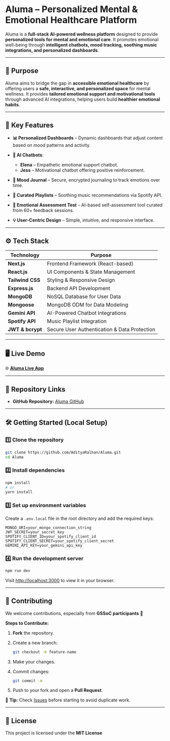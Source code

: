 

# **Aluma – Personalized Mental & Emotional Healthcare Platform**

Aluma is a **full-stack AI-powered wellness platform** designed to provide **personalized tools for mental and emotional care**.
It promotes emotional well-being through **intelligent chatbots, mood tracking, soothing music integrations, and personalized dashboards**.

---

## 🌟 **Purpose**

Aluma aims to bridge the gap in **accessible emotional healthcare** by offering users a **safe, interactive, and personalized space** for mental wellness.
It provides **tailored emotional support and motivational tools** through advanced AI integrations, helping users build **healthier emotional habits**.

---

## 🚀 **Key Features**

* **📊 Personalized Dashboards** – Dynamic dashboards that adjust content based on mood patterns and activity.
* **🤖 AI Chatbots**:

  * **Elena** – Empathetic emotional support chatbot.
  * **Jess** – Motivational chatbot offering positive reinforcement.
* **📝 Mood Journal** – Secure, encrypted journaling to track emotions over time.
* **🎵 Curated Playlists** – Soothing music recommendations via Spotify API.
* **🧠 Emotional Assessment Test** – AI-based self-assessment tool curated from 60+ feedback sessions.
* **💡 User-Centric Design** – Simple, intuitive, and responsive interface.

---

## ⚙️ **Tech Stack**

| Technology       | Purpose                                      |
| ---------------- | -------------------------------------------- |
| **Next.js**      | Frontend Framework (React-based)             |
| **React.js**     | UI Components & State Management             |
| **Tailwind CSS** | Styling & Responsive Design                  |
| **Express.js**   | Backend API Development                      |
| **MongoDB**      | NoSQL Database for User Data                 |
| **Mongoose**     | MongoDB ODM for Data Modeling                |
| **Gemini API**   | AI-Powered Chatbot Integrations              |
| **Spotify API**  | Music Playlist Integration                   |
| **JWT & bcrypt** | Secure User Authentication & Data Protection |

---

## 🖥️ **Live Demo**

🌐 **[Aluma Live App](https://aluma-amber.vercel.app)**

---

## 📂 **Repository Links**

* **GitHub Repository:** [Aluma GitHub](https://github.com/AdityaRalhan/Aluma)

---

## 🛠 **Getting Started (Local Setup)**

### 1️⃣ Clone the repository

```bash
git clone https://github.com/AdityaRalhan/Aluma.git
cd Aluma
```

### 2️⃣ Install dependencies

```bash
npm install
# or
yarn install
```

### 3️⃣ Set up environment variables

Create a `.env.local` file in the root directory and add the required keys:

```
MONGO_URI=your_mongo_connection_string
JWT_SECRET=your_secret_key
SPOTIFY_CLIENT_ID=your_spotify_client_id
SPOTIFY_CLIENT_SECRET=your_spotify_client_secret
GEMINI_API_KEY=your_gemini_api_key
```

### 4️⃣ Run the development server

```bash
npm run dev
```

Visit [http://localhost:3000](http://localhost:3000) to view it in your browser.

---

## 🤝 **Contributing**

We welcome contributions, especially from **GSSoC participants** 💛

**Steps to Contribute:**

1. **Fork** the repository.
2. Create a new branch:

   ```bash
   git checkout -b feature-name
   ```
3. Make your changes.
4. Commit changes:

   ```bash
   git commit -m 
   ```
5. Push to your fork and open a **Pull Request**.

📌 **Tip:** Check [Issues](https://github.com/AdityaRalhan/Aluma/issues) before starting to avoid duplicate work.

---

## 📜 **License**

This project is licensed under the **MIT License** 

